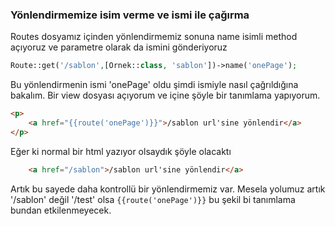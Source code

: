 ### Yönlendirmemize isim verme ve ismi ile çağırma

Routes dosyamız içinden yönlendirmemiz sonuna name isimli method açıyoruz ve parametre olarak da ismini gönderiyoruz
```php
Route::get('/sablon',[Ornek::class, 'sablon'])->name('onePage');
```
Bu yönlendirmenin ismi 'onePage' oldu şimdi ismiyle nasıl çağrıldığına bakalım.
Bir view dosyası açıyorum ve içine şöyle bir tanımlama yapıyorum.
```html
<p>
	<a href="{{route('onePage')}}">/sablon url'sine yönlendir</a>
</p>

```
Eğer ki normal bir html yazıyor olsaydık şöyle olacaktı
```html
	<a href="/sablon">/sablon url'sine yönlendir</a>
```
Artık bu sayede daha kontrollü bir yönlendirmemiz var.
Mesela yolumuz artık '/sablon' değil '/test' olsa ```{{route('onePage')}}``` bu şekil bi tanımlama bundan etkilenmeyecek. 